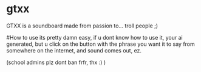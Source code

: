 # gtxx
GTXX is a soundboard made from passion to... troll people ;)

#How to use
its pretty damn easy, if u dont know how to use it, your ai generated, but u click on the button with the phrase you want it to say from somewhere on the internet, and sound comes out, ez.


(school admins plz dont ban frfr, thx :) )
